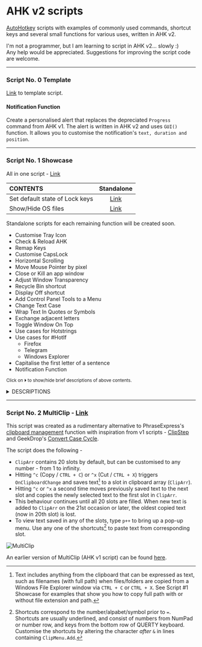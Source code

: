 # AHK v2 scripts  

[AutoHotkey](https://github.com/Lexikos/AutoHotkey_L/) scripts with examples of commonly used commands, shortcut keys and several small functions for various uses, written in AHK v2. 

I'm not a programmer, but I am learning to script in AHK v2... slowly :)  
Any help would be appreciated. Suggestions for improving the script code are welcome.  

-----------------
### Script No. 0 Template
[Link](https://github.com/xypha/AHK-v2-scripts/blob/main/standalone/Template.ahk) to template script.

#### **Notification Function**
  Create a personalised alert that replaces the depreciated `Progress` command from AHK v1. The alert is written in AHK v2 and uses `GUI()` function. It allows you to customise the notification's `text, duration and position`. 

-----------------
### Script No. 1 Showcase

  All in one script - [Link](https://github.com/xypha/AHK-v2-scripts/blob/main/%231%20Showcase.ahk)

  | CONTENTS                       | Standalone |
  | :---                           |    :---:   |
  | Set default state of Lock keys | [Link](https://github.com/xypha/AHK-v2-scripts/blob/main/standalone/Set%20default%20state%20of%20lock%20keys.ahk) |
  | Show/Hide OS files             | [Link](https://github.com/xypha/AHK-v2-scripts/blob/main/standalone/Show%E2%A7%B8Hide%20OS%20files) |

  Standalone scripts for each remaining function will be created soon.

  * Customise Tray Icon
  * Check & Reload AHK
  * Remap Keys
  * Customise CapsLock
  * Horizontal Scrolling
  * Move Mouse Pointer by pixel
  * Close or Kill an app window
  * Adjust Window Transparency
  * Recycle Bin shortcut
  * Display Off shortcut
  * Add Control Panel Tools to a Menu
  * Change Text Case
  * Wrap Text In Quotes or Symbols
  * Exchange adjacent letters
  * Toggle Window On Top
  * Use cases for Hotstrings
  * Use cases for #HotIf
    * Firefox
    * Telegram
    * Windows Explorer
  * Capitalise the first letter of a sentence
  * Notification Function

<sub>Click on ⏵ to show/hide brief descriptions of above contents.</sub>
<details>
<summary>DESCRIPTIONS</summary>

#### **Set default state of lock keys**
  Set the state of `CapsLock`, `NumLock` and `ScrollLock` to On or Off upon script start.  
  Add this script to system [startup](https://www.howtogeek.com/208224/how-to-add-a-program-to-startup-in-windows/#step-two-create-a-shortcut-in-the-quot-startup-quot-folder-to-add-a-program-to-startup) and set lock-state automatically after you login.

-----------------
#### **Toggle protected operating system (OS) files**
  Show/hide protected operating system files in Windows File Explorer from the script tray menu, as an alternative to navigating the labyrinth of Explorer's Folder Options. Also, a handy check mark is displayed when OS files are shown.

  ![Toggle OS files](https://github.com/xypha/AHK-v2-scripts/assets/12472214/5d409108-ab10-4877-8be5-4c158da140b8)

-----------------
#### **Customise Tray Icon**
  Change the script tray icon (this also changes the default icon in a script's error windows, msg boxes and GUI title icon).
  An example of an icon file to customise the tray icon is included in the folder titled 'icons'.
  
-----------------
#### **Check & Reload AHK**
  A keyboard shortcut to check the script's recent actions using `ListLines`, and another shortcut to `Reload` the script after making changes to it.

-----------------
#### **Remap Keys**
  This section of the script includes methods to disable hardware keys that you don't use or trigger accidentally too often.  
  See examples of methods that allow you to customise a key's function to your needs -  
  * Minimise a window instantly with `ALT + M`, instead of moving your mouse cursor all the way to the "Minimise" button in the title bar.
  * Disable `Insert` key from accidentally triggering when you are trying to press adjacent keys like `Delete` or `Pause/Break`
  * If you don't like **Task view**, remap it's shortcut `Win + Tab` to the invoke the (arguably faster) traditional `AltTab` menu.
  * Working on a laptop and missing the `Page Up/Down`, `Home` and `End` buttons? Remap `RCtrl + Up/Down/Left/Right` button combos to regain the function of missing keys.

-----------------
#### **Customise CapsLock**
  Do you accidentally trigger `CapsLock` when trying to press `a` or `Ctrl + A` or `Alt + Tab`? AutoHotkey can ensure this never happens.  
  Do you want to enable CapsLock briefly and have it automatically turn off after 10 seconds? Check the script for examples.

  * Disable `CapsLock` key from accidentally turning ON _only_.
  * Hit `Shift + CapsLock` keys to turn ON CapsLock-state for customisable duration (10s default, range from 250 milliseconds to 49 days), add a quiet notification in the corner and turn it OFF automatically once the timer expires.
  * Do you want to turn OFF CapsLock sooner? Hit `Esc` key or `CapsLock` (even if this key is disabled).

-----------------
#### **Horizontal Scrolling**
  Whether you have a mouse with or without a [tilt wheel](https://en.wikipedia.org/wiki/Scroll_wheel#Functionality), some applications refuse to scroll horizontally.
  This section of the script demonstrates four methods that simulate tilt wheel actions and enables you to force even the most recalcitrant windows to scroll sideways.

-----------------
#### **Move Mouse Pointer by pixel**
  Use `Win + Numpad` keys to move your mouse pointer with precision, pixel by pixel.  
  Cutomise the shortcut commands to your needs by altering one or more of the following -
  * Starting coordinates (absolute or relative position on Screen, app window or client)
  * Speed of mouse cursor (range of 0 (fastest, instant), 2 (default) or 100 (slowest))
  * Degree of mouse movement (relation position by specifying number of pixels).

-----------------
#### **Close or Kill an app window with shortcuts**
  Close any app or window instantly with a keyboard shortcut `Alt + Right Click` without having to navigate to the 'Close' button in the title bar.  
  This simulates the default `Alt + F4` behaviour (in most apps) or `CTRL + W / Q` action (available in some apps).  

  Annoyed by unresponsive windows?  
  Instead of performing a long search in Task Manager, kill the unresponsive window immediately with a shortcut `CTRL + ALT + F4`.

-----------------
#### **Adjust Window Transparency**
  Here is a handy way to work with multiple windows on your PC.  
  * Use mouse keys `CTRL + Shift + Wheel Up/Down` to adjust the transparency of an app or window in customisable increments (Mininum `1` to Maximum `255`).
  * Quickly alter transparency to pre-defined levels in two key presses - Hit `F8` and select an option `1 to 5` in the pop-up menu.

  ![Adjust Window Transparency](https://github.com/xypha/AHK-v2-scripts/assets/12472214/317d7536-fa83-456f-93ee-cfdd3ce1fd8b)

-----------------
#### **Recycle Bin shortcut**
  Do you find yourself opening the Recycle Bin multiple times?  
  Do you want to avoid minimising all windows to go to the desktop or scrolling the navigation pane to find the Recycle Bin icon?  
  
  Here is a single shortcut `CTRL + Delete` that will allow you to do the following -  
  * Open the Recycle Bin when Explorer is not open, or  
  * Navigate to the Recycle Bin when Explorer is open, or  
  * Bring the Recycle Bin Explorer window in the background to the foreground, or  
  * Empty the bin when the Recycle Bin Explorer window is in the foreground.  

  Alternatively, one or more of these actions can be assigned to work with different keyboard shortcuts. Autothotkey is awesome like that :)

-----------------
#### **Display Off shortcut**
  A simple keyboard shortcut `CTRL + Esc` to turn off your monitor.

-----------------
#### **Add Control Panel Tools to a Menu**
  Add items missing in the `Win + X` menu to a customisable pop-up menu triggered by `Win + Shift + X`.

  ![Control Panel Tools Menu](https://github.com/xypha/AHK-v2-scripts/assets/12472214/efe11010-ed29-4605-bd14-8063bb268062)

-----------------
#### **Change Text Case**
  Change any length of text to `lower, UPPER, Sentence, Title or iNVERT` case, in-line through a pop-up menu using a single keyboard shortcut.  
  This section of the script works with special characters such as `é → É` and `Â → â` and is Unicode compatible. Search for `TestString` in the script for a more comprehensive example.

  ![Change the case of text](https://github.com/xypha/AHK-v2-scripts/assets/12472214/e6f3c4dd-0b84-4e71-b2ff-e577fb71d9a8)

-----------------
#### **Wrap Text In Quotes or Symbols**
  Enclose words and numbers in different types of quotation marks or symbols `'',"",(),[],{},``,%%,‘’,“”` in-line using a pop-up menu & shortcut keys.

  ![Wrap Text In Quotes or Symbols](https://github.com/xypha/AHK-v2-scripts/assets/12472214/ed53956b-8a5b-47ed-8b08-16fc72e590fa)

-----------------
#### **Exchange adjacent letters**
  This section of the script allows you to switch the positions of two characters by placing the text cursor (`|`) between them and pressing a keyboard shortcut `ALT + L`. The letters reverse positions - `ab|c` becomes `ac|b`.

-----------------
#### **Toggle Window On Top**
  Keyboard shortcut `ALT + T` enables you to keep a specified window on top of all other windows (except other always-on-top windows) and toggle it back to normal.

-----------------
#### **Use cases for Hotstrings**
 Here are some examples of the wide breath of uses for AutoHotkey hotstrings feature
 * Find & replace text in Clipboard with and without regular expressions(RegEx).
 * Trim clipboard text - remove tabs (`\t`), newline markers (`\r \n`), double spaces (`\s+` or "`  `") with and without RegEx.
 * Type current date and/or time in your referred regional format, or any customisable format really,

-----------------
#### **Use cases for #HotIf**
  Create keyboard shortcuts and text replacement commands tailored to specific windows or apps using the `#HotIf` command. This section of the script includes useful examples of shortcuts for [Firefox](https://www.mozilla.org/en-US/firefox/new/), [Telegram](https://desktop.telegram.org/) and Windows Explorer.
  * Firefox
    * Hit `CTRL + Shift + O` to open library / bookmark manager.
    * Disable `CTRL + Shift + Q` shortcut, to prevent accidentally exiting the browser.
  * Telegram
    * Hit `CTRL + Q` to minimise Telegram Desktop to the tray, instead of quitting.
  * Windows Explorer
    * Change function of `F1` (opens [Help](https://go.microsoft.com/fwlink/?LinkId=2171119) in Edge Browser) to `F2` (rename command).
    * Hit `CTRL + Shift + A` to unselect file(s)/folder(s). Conveniently map the opposite of the default behaviour of `CTRL + A` (select all) to a similar shortcut.
    * Use symbols In file names - Explorer prevents users from adding certain symbols `\/:*?"<>|` in a file name. This section of the script allows you to insert similar Unicode symbols as replacements, organically and automatically as you type.  
    ![Symbols In File Names](https://github.com/xypha/AHK-v2-scripts/assets/12472214/c500bf4c-e16d-4c76-b2d4-384a5d54b83c)
    * Copy full path of folder/file(s) to clipboard using shortcut `CTRL + Shift + C`
    * Copy file name(s) without path to clipboard using shortcut `ALT + N`
    * Copy file name(s) without extension and path to clipboard using shortcut `CTRL + ALT + N`

-----------------
#### **Capitalise the first letter of a sentence**
  Do you find it annoying to correct the capitalisation of the first letter of every sentence while writing? This script does it seamlessly and you might not even notice. The script auto triggers in-line after every `Enter (⏎) NumpadEnter (⏎) dot (.) exclamation (!) and question (?) mark`.

-----------------
#### **Notification Function**
  Create a personalised alert that replaces the depreciated `Progress` command from AHK v1. The alert is written in AHK v2 and uses `GUI()` function. It allows you to customise the notification's `text, duration and position`. Alternatively, a similar use of `ToolTip` is also included.

</details>

-----------------
### Script No. 2 MultiClip - [Link](https://github.com/xypha/AHK-v2-scripts/blob/main/%232%20MultiClip%20v3.ahk)

This script was created as a rudimentary alternative to PhraseExpress's [clipboard management](https://www.phraseexpress.com/doc/features/clipboard-manager/) function with inspiration from v1 scripts - [ClipStep](https://autohotkey.com/board/topic/4567-clipstep-step-through-multiple-clipboards-using-ctrl-x-c-v/) and GeekDrop's [Convert Case Cycle](https://geekdrop.com/content/super-handy-autohotkey-ahk-script-to-change-the-case-of-text-in-line-or-wrap-text-in-quotes).  

The script does the following -  
 * `ClipArr` contains 20 slots by default, but can be customised to any number - from 1 to infinity.
 * Hitting `^c` (Copy / `CTRL + C`) or `^x` (Cut / `CTRL + X`) triggers `OnClipboardChange` and saves text[^1] to a slot in clipboard array (`ClipArr`).
 * Hitting `^c` or `^x` a second time moves previously saved text to the next slot and copies the newly selected text to the first slot in `ClipArr`.
 * This behaviour continues until all 20 slots are filled. When new text is added to `ClipArr` on the 21st occasion or later, the oldest copied text (now in 20th slot) is lost.
 * To view text saved in any of the slots, type `p++` to bring up a pop-up menu. Use any one of the shortcuts[^2] to paste text from corresponding slot.

[^1]: Text includes anything from the clipboard that can be expressed as text, such as filenames (with full path) when files/folders are copied from a Windows File Explorer window via `CTRL + C` or `CTRL + X`. See Script #1 Showcase for examples that show you how to copy full path with or without file extension and path.  
[^2]: Shortcuts correspond to the number/alpabet/symbol prior to `=`. Shortcuts are usually underlined, and consist of numbers from NumPad or number row, and keys from the bottom row of QUERTY keyboard. Customise the shortcuts by altering the character _after_ `&` in lines containing `ClipMenu.Add`. 

![MultiClip](https://github.com/xypha/AHK-v2-scripts/assets/12472214/32329607-bf4e-436b-b115-ce1919ab6bc1)

An earlier version of MultiClip (AHK v1 script) can be found [here](https://www.autohotkey.com/boards/viewtopic.php?p=332658#p332658).
